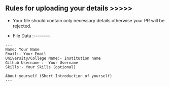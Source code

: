 ## Rules for uploading your details >>>>>
- Your file should contain only necessary details otherwise your PR will be rejected.

- File Data :--------
```terminal
---
Name: Your Name
Email:- Your Email
University/College Name:- Institution name
Github Username :- Your Username
Skills:- Your Skills (optional)

About yourself (Short Introduction of yourself)
---
```
